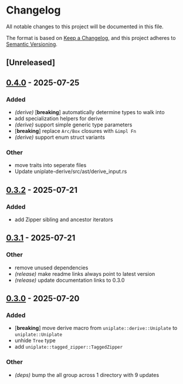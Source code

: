 # Changelog

All notable changes to this project will be documented in this file.

The format is based on [Keep a Changelog](https://keepachangelog.com/en/1.0.0/),
and this project adheres to [Semantic Versioning](https://semver.org/spec/v2.0.0.html).

## [Unreleased]

## [0.4.0](https://github.com/conjure-cp/uniplate/compare/v0.3.2...v0.4.0) - 2025-07-25

### Added

- *(derive)* [**breaking**] automatically determine types to walk into
- add specialization helpers for derive
- *(derive)* support simple generic type parameters
- [**breaking**] replace `Arc/Box` closures with `&impl Fn`
- *(derive)* support enum struct variants

### Other

- move traits into seperate files
- Update uniplate-derive/src/ast/derive_input.rs

## [0.3.2](https://github.com/conjure-cp/uniplate/compare/v0.3.1...v0.3.2) - 2025-07-21

### Added

- add Zipper sibling and ancestor iterators

## [0.3.1](https://github.com/conjure-cp/uniplate/compare/v0.3.0...v0.3.1) - 2025-07-21

### Other

- remove unused dependencies
- *(release)* make readme links always point to latest version
- *(release)* update documentation links to 0.3.0

## [0.3.0](https://github.com/conjure-cp/uniplate/compare/v0.2.3...v0.3.0) - 2025-07-20

### Added

- [**breaking**] move derive macro from `uniplate::derive::Uniplate` to `uniplate::Uniplate`
- unhide `Tree` type
- add `uniplate::tagged_zipper::TaggedZipper`

### Other

- *(deps)* bump the all group across 1 directory with 9 updates
